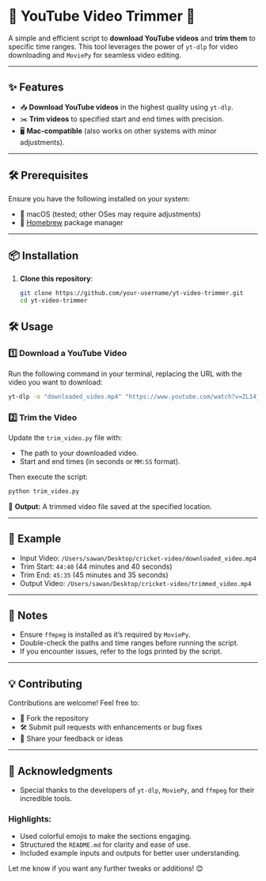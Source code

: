 # 🎥 YouTube Video Trimmer 🚀

A simple and efficient script to **download YouTube videos** and **trim them** to specific time ranges. This tool leverages the power of `yt-dlp` for video downloading and `MoviePy` for seamless video editing.

---

## ✨ Features

- 📥 **Download YouTube videos** in the highest quality using `yt-dlp`.
- ✂️ **Trim videos** to specified start and end times with precision.
- 🖥️ **Mac-compatible** (also works on other systems with minor adjustments).

---

## 🛠️ Prerequisites

Ensure you have the following installed on your system:

- 🍎 macOS (tested; other OSes may require adjustments)
- 🧰 [Homebrew](https://brew.sh/) package manager

---

## 📦 Installation

1. **Clone this repository**:
   ```bash
   git clone https://github.com/your-username/yt-video-trimmer.git
   cd yt-video-trimmer

## 🛠️ Usage

### 1️⃣ Download a YouTube Video
Run the following command in your terminal, replacing the URL with the video you want to download:
```bash
yt-dlp -o "downloaded_video.mp4" "https://www.youtube.com/watch?v=ZL14jkX39G0"
```

### 2️⃣ Trim the Video
Update the `trim_video.py` file with:
- The path to your downloaded video.
- Start and end times (in seconds or `MM:SS` format).

Then execute the script:
```bash
python trim_video.py
```

🎉 **Output:** A trimmed video file saved at the specified location.

---

## 📝 Example
- Input Video: `/Users/sawan/Desktop/cricket-video/downloaded_video.mp4`
- Trim Start: `44:40` (44 minutes and 40 seconds)
- Trim End: `45:35` (45 minutes and 35 seconds)
- Output Video: `/Users/sawan/Desktop/cricket-video/trimmed_video.mp4`

---

## 🔧 Notes
- Ensure `ffmpeg` is installed as it’s required by `MoviePy`.
- Double-check the paths and time ranges before running the script.
- If you encounter issues, refer to the logs printed by the script.


---

## 💡 Contributing
Contributions are welcome! Feel free to:
- 🌟 Fork the repository
- 🛠️ Submit pull requests with enhancements or bug fixes
- 📧 Share your feedback or ideas

---

## 🤝 Acknowledgments
- Special thanks to the developers of `yt-dlp`, `MoviePy`, and `ffmpeg` for their incredible tools.


### Highlights:
- Used colorful emojis to make the sections engaging.
- Structured the `README.md` for clarity and ease of use.
- Included example inputs and outputs for better user understanding.

Let me know if you want any further tweaks or additions! 😊
